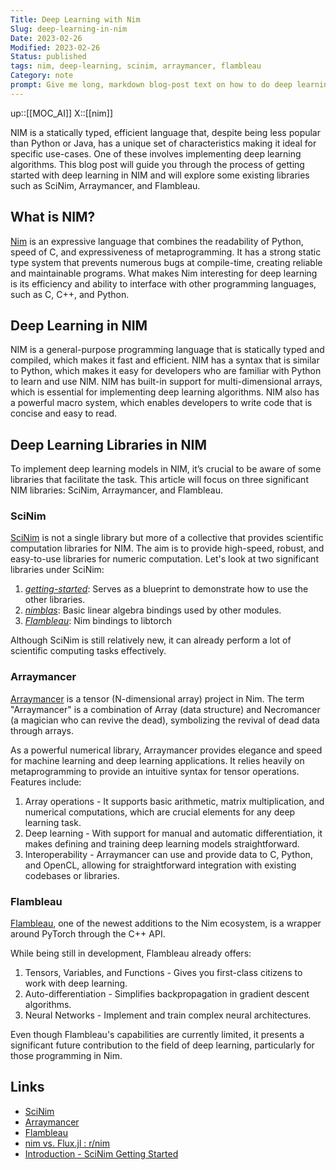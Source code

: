 ```yaml
---
Title: Deep Learning with Nim
Slug: deep-learning-in-nim
Date: 2023-02-26
Modified: 2023-02-26
Status: published
tags: nim, deep-learning, scinim, arraymancer, flambleau
Category: note
prompt: Give me long, markdown blog-post text on how to do deep learning in NIM language. Discuss existing libraries that can help with experimenting with deep learning. Describe SciNim, arraymancer and flambleau. Give me links in the end.
---
```


up::[[MOC_AI]]
X::[[nim]]

NIM is a statically typed, efficient language that, despite being less popular than Python or Java, has a unique set of characteristics making it ideal for specific use-cases. One of these involves implementing deep learning algorithms. This blog post will guide you through the process of getting started with deep learning in NIM and will explore some existing libraries such as SciNim, Arraymancer, and Flambleau.

## What is NIM?

[Nim](https://nim-lang.org/) is an expressive language that combines the readability of Python, speed of C, and expressiveness of metaprogramming. It has a strong static type system that prevents numerous bugs at compile-time, creating reliable and maintainable programs. What makes Nim interesting for deep learning is its efficiency and ability to interface with other programming languages, such as C, C++, and Python.

## Deep Learning in NIM

NIM is a general-purpose programming language that is statically typed and compiled, which makes it fast and efficient. NIM has a syntax that is similar to Python, which makes it easy for developers who are familiar with Python to learn and use NIM. NIM has built-in support for multi-dimensional arrays, which is essential for implementing deep learning algorithms. NIM also has a powerful macro system, which enables developers to write code that is concise and easy to read.

## Deep Learning Libraries in NIM

To implement deep learning models in NIM, it’s crucial to be aware of some libraries that facilitate the task. This article will focus on three significant NIM libraries: SciNim, Arraymancer, and Flambleau.

### SciNim

[SciNim](https://github.com/SciNim) is not a single library but more of a collective that provides scientific computation libraries for NIM. The aim is to provide high-speed, robust, and easy-to-use libraries for numeric computation. Let's look at two significant libraries under SciNim:

1. [_getting-started_](https://github.com/SciNim/getting-started): Serves as a blueprint to demonstrate how to use the other libraries.
2. [_nimblas_](https://github.com/SciNim/nimblas): Basic linear algebra bindings used by other modules.
3. [_Flambleau_](https://github.com/SciNim/flambeau): Nim bindings to libtorch

Although SciNim is still relatively new, it can already perform a lot of scientific computing tasks effectively.

### Arraymancer

[Arraymancer](https://mratsim.github.io/Arraymancer/) is a tensor (N-dimensional array) project in Nim. The term "Arraymancer" is a combination of Array (data structure) and Necromancer (a magician who can revive the dead), symbolizing the revival of dead data through arrays.

As a powerful numerical library, Arraymancer provides elegance and speed for machine learning and deep learning applications. It relies heavily on metaprogramming to provide an intuitive syntax for tensor operations. Features include:

1. Array operations - It supports basic arithmetic, matrix multiplication, and numerical computations, which are crucial elements for any deep learning task.
2. Deep learning - With support for manual and automatic differentiation, it makes defining and training deep learning models straightforward.
3. Interoperability - Arraymancer can use and provide data to C, Python, and OpenCL, allowing for straightforward integration with existing codebases or libraries.

### Flambleau

[Flambleau](https://github.com/SciNim/flambeau), one of the newest additions to the Nim ecosystem, is a wrapper around PyTorch through the C++ API.

While being still in development, Flambleau already offers:

1. Tensors, Variables, and Functions - Gives you first-class citizens to work with deep learning.
2. Auto-differentiation - Simplifies backpropagation in gradient descent algorithms.
3. Neural Networks - Implement and train complex neural architectures.

Even though Flambleau's capabilities are currently limited, it presents a significant future contribution to the field of deep learning, particularly for those programming in Nim.

## Links

-   [SciNim](https://github.com/SciNim)
-   [Arraymancer](https://mratsim.github.io/Arraymancer/)
-   [Flambleau](https://github.com/SciNim/flambeau)
-   [nim vs. Flux.jl : r/nim](https://www.reddit.com/r/nim/comments/vqoa62/deeplearning_in_nim/)
-   [Introduction - SciNim Getting Started](https://scinim.github.io/getting-started/)
